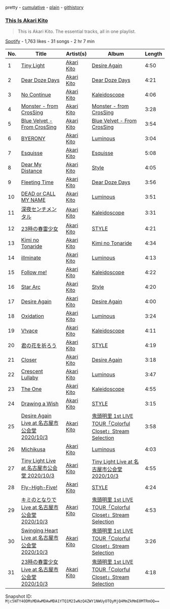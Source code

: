 pretty - [cumulative](/playlists/cumulative/37i9dQZF1DZ06evO3r997y.md) - [plain](/playlists/plain/37i9dQZF1DZ06evO3r997y) - [githistory](https://github.githistory.xyz/mackorone/spotify-playlist-archive/blob/main/playlists/plain/37i9dQZF1DZ06evO3r997y)

### [This Is Akari Kito](https://open.spotify.com/playlist/37i9dQZF1DZ06evO3r997y)

> This is Akari Kito\. The essential tracks, all in one playlist.

[Spotify](https://open.spotify.com/user/spotify) - 1,763 likes - 31 songs - 2 hr 7 min

| No. | Title | Artist(s) | Album | Length |
|---|---|---|---|---|
| 1 | [Tiny Light](https://open.spotify.com/track/3nMWM6o4pD6lAkDRPdcqvh) | [Akari Kito](https://open.spotify.com/artist/5PFOljHpjdOGpyP34FGr8S) | [Desire Again](https://open.spotify.com/album/1TNoCgbem1kKPGUgZRH2AK) | 4:50 |
| 2 | [Dear Doze Days](https://open.spotify.com/track/5yBKXF9lRmyispie9cWrrB) | [Akari Kito](https://open.spotify.com/artist/5PFOljHpjdOGpyP34FGr8S) | [Dear Doze Days](https://open.spotify.com/album/674QP8fOfl3LYuwsMHlmtr) | 4:21 |
| 3 | [No Continue](https://open.spotify.com/track/1t0A9qPEyOEW48bj3QiXgr) | [Akari Kito](https://open.spotify.com/artist/5PFOljHpjdOGpyP34FGr8S) | [Kaleidoscope](https://open.spotify.com/album/3TyoqTtXHujGQBJ9LAA32n) | 4:06 |
| 4 | [Monster \- from CrosSing](https://open.spotify.com/track/1Hv6sMKytVlsvVao1oErWd) | [Akari Kito](https://open.spotify.com/artist/5PFOljHpjdOGpyP34FGr8S) | [Monster \- from CrosSing](https://open.spotify.com/album/0m8OQ9Xl9id1RJ4uoZf9uQ) | 3:28 |
| 5 | [Blue Velvet \- From CrosSing](https://open.spotify.com/track/1stcaK4Jiau9TzqkxujW8C) | [Akari Kito](https://open.spotify.com/artist/5PFOljHpjdOGpyP34FGr8S) | [Blue Velvet \- From CrosSing](https://open.spotify.com/album/6mjKUEAq098eWWgu5qze1Q) | 3:54 |
| 6 | [BYERONY](https://open.spotify.com/track/5SKv76eLYPRC14ww33LWNv) | [Akari Kito](https://open.spotify.com/artist/5PFOljHpjdOGpyP34FGr8S) | [Luminous](https://open.spotify.com/album/3SxUa56iUcYT2tl1FbNSJg) | 3:04 |
| 7 | [Esquisse](https://open.spotify.com/track/3ntiFciUGTZcTzheQz56h9) | [Akari Kito](https://open.spotify.com/artist/5PFOljHpjdOGpyP34FGr8S) | [Esquisse](https://open.spotify.com/album/4pVpioTvYdQ01Dt9u4INXw) | 5:08 |
| 8 | [Dear My Distance](https://open.spotify.com/track/2Hskil6dTjYz6bHF0WUIw9) | [Akari Kito](https://open.spotify.com/artist/5PFOljHpjdOGpyP34FGr8S) | [Style](https://open.spotify.com/album/4qiC4VYeLzUiRS06HUH47P) | 4:05 |
| 9 | [Fleeting Time](https://open.spotify.com/track/6Wk3b3S9dwmYlNF3bCuHaO) | [Akari Kito](https://open.spotify.com/artist/5PFOljHpjdOGpyP34FGr8S) | [Dear Doze Days](https://open.spotify.com/album/17Dj5oesL9DThjMDJ70vj4) | 3:56 |
| 10 | [DEAD or CALL MY NAME](https://open.spotify.com/track/0r0YGLm7BJdbDvMKb01PSu) | [Akari Kito](https://open.spotify.com/artist/5PFOljHpjdOGpyP34FGr8S) | [Luminous](https://open.spotify.com/album/3SxUa56iUcYT2tl1FbNSJg) | 3:51 |
| 11 | [深夜センチメンタル](https://open.spotify.com/track/1VFiqzQ8xiq7fdbM9q4kxN) | [Akari Kito](https://open.spotify.com/artist/5PFOljHpjdOGpyP34FGr8S) | [Kaleidoscope](https://open.spotify.com/album/7sUJB7RcSlzbww6NLR3TyU) | 3:31 |
| 12 | [23時の春雷少女](https://open.spotify.com/track/1LL34cI74PJCGJq6i3o5s1) | [Akari Kito](https://open.spotify.com/artist/5PFOljHpjdOGpyP34FGr8S) | [STYLE](https://open.spotify.com/album/2QFDuTNbTa8HGukQx4e5bL) | 4:21 |
| 13 | [Kimi no Tonaride](https://open.spotify.com/track/38LULZ1VrM0u9p13WT7JlZ) | [Akari Kito](https://open.spotify.com/artist/5PFOljHpjdOGpyP34FGr8S) | [Kimi no Tonaride](https://open.spotify.com/album/23CWIjCLZrE3FfZbCRQ90A) | 4:34 |
| 14 | [illminate](https://open.spotify.com/track/349R0irYWJmHAMGUp4dGe9) | [Akari Kito](https://open.spotify.com/artist/5PFOljHpjdOGpyP34FGr8S) | [Luminous](https://open.spotify.com/album/3SxUa56iUcYT2tl1FbNSJg) | 4:13 |
| 15 | [Follow me!](https://open.spotify.com/track/53VABfq0LKJa6Ru7ZNaZAi) | [Akari Kito](https://open.spotify.com/artist/5PFOljHpjdOGpyP34FGr8S) | [Kaleidoscope](https://open.spotify.com/album/7sUJB7RcSlzbww6NLR3TyU) | 4:22 |
| 16 | [Star Arc](https://open.spotify.com/track/2Mst4G1cUGZVO5O11PsFCg) | [Akari Kito](https://open.spotify.com/artist/5PFOljHpjdOGpyP34FGr8S) | [Style](https://open.spotify.com/album/4qiC4VYeLzUiRS06HUH47P) | 4:20 |
| 17 | [Desire Again](https://open.spotify.com/track/54a0azbxaptJ2rHofB7OzD) | [Akari Kito](https://open.spotify.com/artist/5PFOljHpjdOGpyP34FGr8S) | [Desire Again](https://open.spotify.com/album/1TNoCgbem1kKPGUgZRH2AK) | 4:00 |
| 18 | [Oxidation](https://open.spotify.com/track/7JL4OxDA8P6sehYvuQRLlZ) | [Akari Kito](https://open.spotify.com/artist/5PFOljHpjdOGpyP34FGr8S) | [Luminous](https://open.spotify.com/album/3SxUa56iUcYT2tl1FbNSJg) | 3:24 |
| 19 | [V!vace](https://open.spotify.com/track/5YPWxhL7wOVsm6hP9XClnm) | [Akari Kito](https://open.spotify.com/artist/5PFOljHpjdOGpyP34FGr8S) | [Kaleidoscope](https://open.spotify.com/album/7sUJB7RcSlzbww6NLR3TyU) | 4:11 |
| 20 | [君の花を祈ろう](https://open.spotify.com/track/0ME3fGpjFjsZ1avHbZ2Lin) | [Akari Kito](https://open.spotify.com/artist/5PFOljHpjdOGpyP34FGr8S) | [STYLE](https://open.spotify.com/album/2QFDuTNbTa8HGukQx4e5bL) | 4:19 |
| 21 | [Closer](https://open.spotify.com/track/46DQR62IXSiU9ssucbeARZ) | [Akari Kito](https://open.spotify.com/artist/5PFOljHpjdOGpyP34FGr8S) | [Desire Again](https://open.spotify.com/album/3V5PD4Kz8oFjW9WLmd15Vr) | 3:18 |
| 22 | [Crescent Lullaby](https://open.spotify.com/track/16o8ITScy3QsF24fgDHgF3) | [Akari Kito](https://open.spotify.com/artist/5PFOljHpjdOGpyP34FGr8S) | [Luminous](https://open.spotify.com/album/3SxUa56iUcYT2tl1FbNSJg) | 3:47 |
| 23 | [The One](https://open.spotify.com/track/0XEDEl9QWJhr0dSyp0frlF) | [Akari Kito](https://open.spotify.com/artist/5PFOljHpjdOGpyP34FGr8S) | [Kaleidoscope](https://open.spotify.com/album/7sUJB7RcSlzbww6NLR3TyU) | 4:55 |
| 24 | [Drawing a Wish](https://open.spotify.com/track/70dkA9hhBrGKVIY8pKBqDB) | [Akari Kito](https://open.spotify.com/artist/5PFOljHpjdOGpyP34FGr8S) | [STYLE](https://open.spotify.com/album/2QFDuTNbTa8HGukQx4e5bL) | 3:15 |
| 25 | [Desire Again Live at 名古屋市公会堂 2020/10/3](https://open.spotify.com/track/3SV0SxIW8Hom0umB4s8N8X) | [Akari Kito](https://open.spotify.com/artist/5PFOljHpjdOGpyP34FGr8S) | [鬼頭明里 1st LIVE TOUR「Colorful Closet」Stream Selection](https://open.spotify.com/album/6QVsSElEJnjlZO0uNqUfzE) | 3:58 |
| 26 | [Michikusa](https://open.spotify.com/track/5hv0MVJIM674BfreHqMuAi) | [Akari Kito](https://open.spotify.com/artist/5PFOljHpjdOGpyP34FGr8S) | [Luminous](https://open.spotify.com/album/3SfXj9tQ7sEH4uQNltc9Aa) | 4:03 |
| 27 | [Tiny Light Live at 名古屋市公会堂 2020/10/3](https://open.spotify.com/track/2EEE2AZhr7DvQ8GgFTH8Bi) | [Akari Kito](https://open.spotify.com/artist/5PFOljHpjdOGpyP34FGr8S) | [Tiny Light Live at 名古屋市公会堂 2020/10/3](https://open.spotify.com/album/1rocMcQTcgdGA8tJTRP7zl) | 4:55 |
| 28 | [Fly\-High\-Five!](https://open.spotify.com/track/0jMIYKjbGzbWBWBqU34nZc) | [Akari Kito](https://open.spotify.com/artist/5PFOljHpjdOGpyP34FGr8S) | [STYLE](https://open.spotify.com/album/2QFDuTNbTa8HGukQx4e5bL) | 4:24 |
| 29 | [キミのとなりで Live at 名古屋市公会堂 2020/10/3](https://open.spotify.com/track/1NmGeXILbZ0MWQPH3bJHr8) | [Akari Kito](https://open.spotify.com/artist/5PFOljHpjdOGpyP34FGr8S) | [鬼頭明里 1st LIVE TOUR「Colorful Closet」Stream Selection](https://open.spotify.com/album/6QVsSElEJnjlZO0uNqUfzE) | 4:53 |
| 30 | [Swinging Heart Live at 名古屋市公会堂 2020/10/3](https://open.spotify.com/track/2RjE7zHY0etIifDYKVOGyL) | [Akari Kito](https://open.spotify.com/artist/5PFOljHpjdOGpyP34FGr8S) | [鬼頭明里 1st LIVE TOUR「Colorful Closet」Stream Selection](https://open.spotify.com/album/6QVsSElEJnjlZO0uNqUfzE) | 3:26 |
| 31 | [23時の春雷少女 Live at 名古屋市公会堂 2020/10/3](https://open.spotify.com/track/6UlS8qU6OyXMHI7LkiwyhR) | [Akari Kito](https://open.spotify.com/artist/5PFOljHpjdOGpyP34FGr8S) | [鬼頭明里 1st LIVE TOUR「Colorful Closet」Stream Selection](https://open.spotify.com/album/6QVsSElEJnjlZO0uNqUfzE) | 4:18 |

Snapshot ID: `Mjc5NTY4ODMsMDAwMDAwMDA1YTQ1M2IwNzQ4ZWY1NWUyOTQyMjQ4MmZkMmE0MTRmOQ==`
